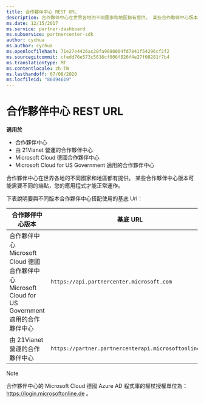 ```yaml
---
title: 合作夥伴中心 REST URL
description: 合作夥伴中心在世界各地的不同國家和地區都有提供。 某些合作夥伴中心版本可能需要不同的端點，您的應用程式才能正常運作。
ms.date: 12/15/2017
ms.service: partner-dashboard
ms.subservice: partnercenter-sdk
author: cychua
ms.author: cychua
ms.openlocfilehash: 71e27e4426ac28fa9080004fd7841f54296cf2f2
ms.sourcegitcommit: cfedd76e573c5616cf006f826f4e27f08281f7b4
ms.translationtype: MT
ms.contentlocale: zh-TW
ms.lasthandoff: 07/08/2020
ms.locfileid: "86094619"
---
```

# <a name="partner-center-rest-urls"></a>合作夥伴中心 REST URL

**適用於**

- 合作夥伴中心
- 由 21Vianet 營運的合作夥伴中心
- Microsoft Cloud 德國合作夥伴中心
- Microsoft Cloud for US Government 適用的合作夥伴中心

合作夥伴中心在世界各地的不同國家和地區都有提供。 某些合作夥伴中心版本可能需要不同的端點，您的應用程式才能正常運作。

下表說明要與不同版本合作夥伴中心搭配使用的基底 Url：

| 合作夥伴中心版本  | 基底 URL  |
|---------|---------|
|合作夥伴中心</br>Microsoft Cloud 德國合作夥伴中心</br>Microsoft Cloud for US Government 適用的合作夥伴中心     | `https://api.partnercenter.microsoft.com`        |
|由 21Vianet 營運的合作夥伴中心  |  `https://partner.partnercenterapi.microsoftonline.cn`       |

>[!NOTE]
>合作夥伴中心的 Microsoft Cloud 德國 Azure AD 程式庫的權杖授權單位為： https://login.microsoftonline.de 。
